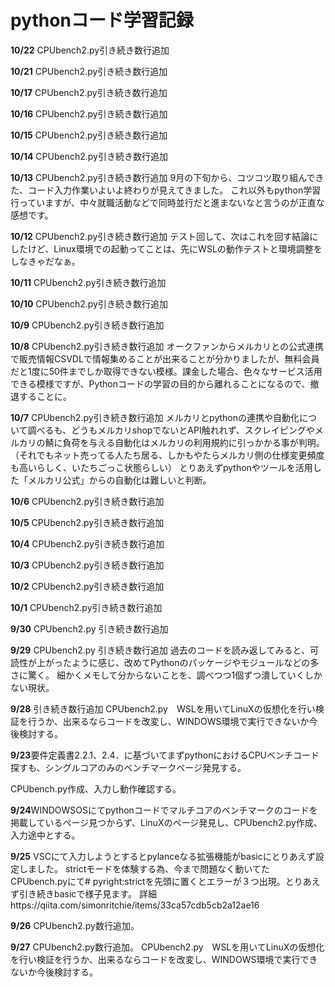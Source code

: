 # pythonコード学習記録
**10/22**
CPUbench2.py引き続き数行追加

**10/21**
CPUbench2.py引き続き数行追加

**10/17**
CPUbench2.py引き続き数行追加

**10/16**
CPUbench2.py引き続き数行追加

**10/15**
CPUbench2.py引き続き数行追加

**10/14**
CPUbench2.py引き続き数行追加

**10/13**
CPUbench2.py引き続き数行追加
9月の下旬から、コツコツ取り組んできた、コード入力作業いよいよ終わりが見えてきました。
これ以外もpython学習行っていますが、中々就職活動などで同時並行だと進まないなと言うのが正直な感想です。

**10/12**
CPUbench2.py引き続き数行追加
テスト回して、次はこれを回す結論にしたけど、Linux環境での起動ってことは、先にWSLの動作テストと環境調整をしなきゃだなぁ。

**10/11**
CPUbench2.py引き続き数行追加

**10/10**
CPUbench2.py引き続き数行追加

**10/9**
CPUbench2.py引き続き数行追加

**10/8**
CPUbench2.py引き続き数行追加
オークファンからメルカリとの公式連携で販売情報CSVDLで情報集めることが出来ることが分かりましたが、無料会員だと1度に50件までしか取得できない模様。課金した場合、色々なサービス活用できる模様ですが、Pythonコードの学習の目的から離れることになるので、撤退することに。


**10/7**
CPUbench2.py引き続き数行追加
メルカリとpythonの連携や自動化について調べるも、どうもメルカリshopでないとAPI触れれず、スクレイピングやメルカリの鯖に負荷を与える自動化はメルカリの利用規約に引っかかる事が判明。（それでもネット売ってる人たち居る、しかもやたらメルカリ側の仕様変更頻度も高いらしく、いたちごっこ状態らしい）
とりあえずpythonやツールを活用した「メルカリ公式」からの自動化は難しいと判断。

**10/6**
CPUbench2.py引き続き数行追加

**10/5**
CPUbench2.py引き続き数行追加

**10/4**
CPUbench2.py引き続き数行追加

**10/3**
CPUbench2.py引き続き数行追加

**10/2**
CPUbench2.py引き続き数行追加


**10/1**
CPUbench2.py引き続き数行追加

**9/30**
CPUbench2.py 引き続き数行追加

**9/29**
CPUbench2.py 引き続き数行追加
過去のコードを読み返してみると、可読性が上がったように感じ、改めてPythonのパッケージやモジュールなどの多さに驚く。
細かくメモして分からないことを、調べつつ1個ずつ潰していくしかない現状。

**9/28**
引き続き数行追加
CPUbench2.py　WSLを用いてLinuXの仮想化を行い検証を行うか、出来るならコードを改変し、WINDOWS環境で実行できないか今後検討する。

**9/23**要件定義書2.2.1、2.4．に基づいてまずpythonにおけるCPUベンチコード探すも、シングルコアのみのベンチマークページ発見する。

CPUbench.py作成、入力し動作確認する。

**9/24**WINDOWSOSにてpythonコードでマルチコアのベンチマークのコードを掲載しているページ見つからず、LinuXのページ発見し、CPUbench2.py作成、入力途中とする。

**9/25**
VSCにて入力しようとするとpylanceなる拡張機能がbasicにとりあえず設定しました。
strictモードを体験する為、今まで問題なく動いてたCPUbench.pyにて# pyright:strictを先頭に置くとエラーが３つ出現。とりあえず引き続きbasicで様子見ます。
詳細https://qiita.com/simonritchie/items/33ca57cdb5cb2a12ae16

**9/26**
CPUbench2.py数行追加。

**9/27**
CPUbench2.py数行追加。
CPUbench2.py　WSLを用いてLinuXの仮想化を行い検証を行うか、出来るならコードを改変し、WINDOWS環境で実行できないか今後検討する。